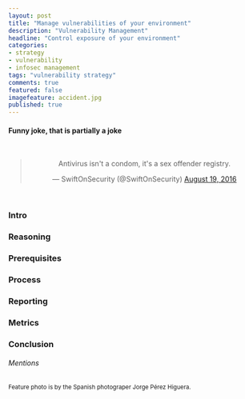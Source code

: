 ```yaml
---
layout: post
title: "Manage vulnerabilities of your environment"
description: "Vulnerability Management"
headline: "Control exposure of your environment"
categories: 
- strategy 
- vulnerability
- infosec management
tags: "vulnerability strategy"
comments: true
featured: false
imagefeature: accident.jpg
published: true 
---
```


#### Funny joke, that is partially a joke 

<center>
<br>
<blockquote class="twitter-tweet" data-lang="en"><p lang="en" dir="ltr">Antivirus isn&#39;t a condom, it&#39;s a sex offender registry.</p>&mdash; SwiftOnSecurity (@SwiftOnSecurity) <a href="https://twitter.com/SwiftOnSecurity/status/766464627987259392">August 19, 2016</a></blockquote>
<script async src="//platform.twitter.com/widgets.js" charset="utf-8"></script>
<br>
</center>

### Intro

### Reasoning 


### Prerequisites

### Process



### Reporting



### Metrics



### Conclusion 

###### Mentions
<small>Feature photo is by the Spanish photograper Jorge Pérez Higuera. </small>